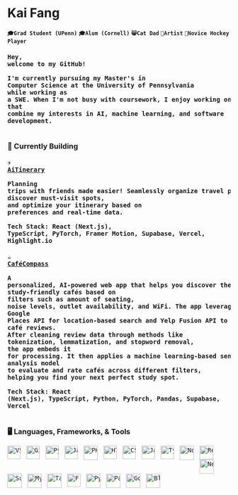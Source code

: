 # Kai Fang 
**`🎓Grad Student (UPenn)`** **`🎓Alum (Cornell)`** **`😸Cat Dad`** **`🎸Artist`** **`🏒Novice Hockey Player`**

#### <pre>Hey, welcome to my GitHub! <br><br>I'm currently pursuing my Master's in Computer Science at the University of Pennsylvania <br>while working as a SWE. When I'm not busy with coursework, I enjoy working on projects that <br>combine my interests in AI, machine learning, and software development. </pre>
#

### 🚀 Currently Building
#### <pre>✈️ [AiTinerary](https://github.com/haifromkai/AiTinerary)<br><br>Planning trips with friends made easier! Seamlessly organize travel plans, discover must-visit spots,<br>and optimize your itinerary based on preferences and real-time data.<br><br>Tech Stack: React (Next.js), TypeScript, PyTorch, Framer Motion, Supabase, Vercel, Highlight.io</pre>

#### <pre>☕ [CaféCompass](https://github.com/haifromkai/CafeCompass)<br><br>A personalized, AI-powered web app that helps you discover the best study-friendly cafés based on<br>filters such as amount of seating, noise levels, outlet availability, and WiFi. The app leverages<br>Google Places API for location-based search and Yelp Fusion API to data scrape café reviews.<br>After cleaning review data through methods like tokenization, lemmatization, and stopword removal,<br>the app embeds it for processing. It then applies a machine learning-based sentiment analysis model<br>to evaluate and rate cafés across different filters, helping you find your next perfect study spot.<br><br>Tech Stack: React (Next.js), TypeScript, Python, PyTorch, Pandas, Supabase, Vercel</pre>
#

### 🖥 Languages, Frameworks, & Tools 
<pre><img align="left" alt="VSCode" width="30px" style="padding-right:10px;" src="https://cdn.jsdelivr.net/npm/devicon@2.15.1/icons/vscode/vscode-original.svg" /><img align="left" alt="Git" width="30px" style="padding-right:10px;"src="https://cdn.jsdelivr.net/gh/devicons/devicon/icons/git/git-original.svg" /><img align="left" alt="Python" width="30px" style="padding-right:10px;" src="https://cdn.jsdelivr.net/gh/devicons/devicon/icons/python/python-plain.svg" /><img align="left" alt="Java" width="30px" style="padding-right:10px;" src="https://cdn.jsdelivr.net/gh/devicons/devicon@latest/icons/java/java-original.svg" /><img align="left" alt="PHP" width="32px" style="padding-right:10px;" src="https://cdn.jsdelivr.net/gh/devicons/devicon@latest/icons/php/php-original.svg" /><img align="left" alt="HTML" width="30px" style="padding-right:10px;" src="https://cdn.jsdelivr.net/gh/devicons/devicon/icons/html5/html5-plain.svg" /><img align="left" alt="CSS" width="30px" style="padding-right:10px;" src="https://cdn.jsdelivr.net/gh/devicons/devicon/icons/css3/css3-plain.svg" /><img align="left" alt="JavaScript" width="30px" style="padding-right:10px;" src="https://cdn.jsdelivr.net/gh/devicons/devicon/icons/javascript/javascript-plain.svg" /><img align="left" alt="TypeScript" width="30px" style="padding-right:10px;" src="https://cdn.jsdelivr.net/gh/devicons/devicon@latest/icons/typescript/typescript-original.svg" /><img align="left" alt="Nodejs" width="32px" style="padding-right:10px;" src="https://cdn.jsdelivr.net/gh/devicons/devicon@latest/icons/nodejs/nodejs-original.svg" /><img align="left" alt="React" width="31px" style="padding-right:10px;" src="https://cdn.jsdelivr.net/gh/devicons/devicon@latest/icons/react/react-original.svg" /><img align="left" alt="Nextjs" width="32px" style="padding-right:10px;" src="https://cdn.jsdelivr.net/gh/devicons/devicon@latest/icons/nextjs/nextjs-original.svg" /><img align="left" alt="Supabase" width="32px" style="padding-right:10px;" src="https://cdn.jsdelivr.net/gh/devicons/devicon@latest/icons/supabase/supabase-original.svg" /><img align="left" alt="MySQL" width="32px" style="padding-right:10px;" src="https://cdn.jsdelivr.net/gh/devicons/devicon@latest/icons/mysql/mysql-original-wordmark.svg" /><img align="left" alt="TailwindCSS" width="32px" style="padding-right:10px;" src="https://cdn.jsdelivr.net/gh/devicons/devicon@latest/icons/tailwindcss/tailwindcss-original.svg" /><img align="left" alt="FramerMotion" width="30px" style="padding-right:10px;" src="https://cdn.jsdelivr.net/gh/devicons/devicon@latest/icons/framermotion/framermotion-original.svg" /><img align="left" alt="PyTorch" width="32px" style="padding-right:10px;" src="https://cdn.jsdelivr.net/gh/devicons/devicon@latest/icons/pytorch/pytorch-original.svg" /><img align="left" alt="Pandas" width="32px" style="padding-right:10px;" src="https://cdn.jsdelivr.net/gh/devicons/devicon@latest/icons/pandas/pandas-original.svg" /><img align="left" alt="Godot 4.2.1" width="32px" style="padding-right:10px;" src="https://cdn.jsdelivr.net/npm/devicon@2.15.1/icons/godot/godot-original.svg" /><img align="left" alt="Blender 4.0" width="32px" style="padding-right:10px;" src="https://cdn.jsdelivr.net/gh/devicons/devicon@latest/icons/blender/blender-original.svg" /></pre>

